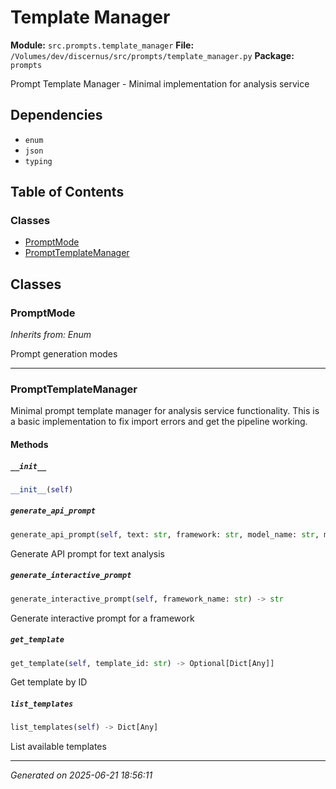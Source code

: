 # Template Manager

**Module:** `src.prompts.template_manager`
**File:** `/Volumes/dev/discernus/src/prompts/template_manager.py`
**Package:** `prompts`

Prompt Template Manager - Minimal implementation for analysis service

## Dependencies

- `enum`
- `json`
- `typing`

## Table of Contents

### Classes
- [PromptMode](#promptmode)
- [PromptTemplateManager](#prompttemplatemanager)

## Classes

### PromptMode
*Inherits from: Enum*

Prompt generation modes

---

### PromptTemplateManager

Minimal prompt template manager for analysis service functionality.
This is a basic implementation to fix import errors and get the pipeline working.

#### Methods

##### `__init__`
```python
__init__(self)
```

##### `generate_api_prompt`
```python
generate_api_prompt(self, text: str, framework: str, model_name: str, model: str) -> str
```

Generate API prompt for text analysis

##### `generate_interactive_prompt`
```python
generate_interactive_prompt(self, framework_name: str) -> str
```

Generate interactive prompt for a framework

##### `get_template`
```python
get_template(self, template_id: str) -> Optional[Dict[Any]]
```

Get template by ID

##### `list_templates`
```python
list_templates(self) -> Dict[Any]
```

List available templates

---

*Generated on 2025-06-21 18:56:11*